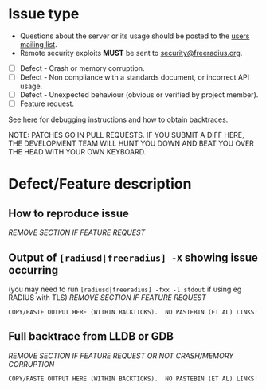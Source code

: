 # Issue type
- Questions about the server or its usage should be posted to the [users mailing list](http://freeradius.org/list/users.html).
- Remote security exploits **MUST** be sent to security@freeradius.org.
- [ ] Defect - Crash or memory corruption.
- [ ] Defect - Non compliance with a standards document, or incorrect API usage.
- [ ] Defect - Unexpected behaviour (obvious or verified by project member).
- [ ] Feature request.

See [here](https://github.com/FreeRADIUS/freeradius-server/blob/v4.0.x/doc/bugs.md) for debugging instructions and how to obtain backtraces.

NOTE: PATCHES GO IN PULL REQUESTS.  IF YOU SUBMIT A DIFF HERE, THE DEVELOPMENT TEAM WILL HUNT YOU DOWN AND BEAT YOU OVER THE HEAD WITH YOUR OWN KEYBOARD. 

# Defect/Feature description
## How to reproduce issue
*REMOVE SECTION IF FEATURE REQUEST*
 
## Output of ``[radiusd|freeradius] -X`` showing issue occurring
(you may need to run ``[radiusd|freeradius] -fxx -l stdout`` if using eg RADIUS with TLS)
*REMOVE SECTION IF FEATURE REQUEST*

```text
COPY/PASTE OUTPUT HERE (WITHIN BACKTICKS).  NO PASTEBIN (ET AL) LINKS!
```
## Full backtrace from LLDB or GDB
*REMOVE SECTION IF FEATURE REQUEST OR NOT CRASH/MEMORY CORRUPTION*

```text
COPY/PASTE OUTPUT HERE (WITHIN BACKTICKS).  NO PASTEBIN (ET AL) LINKS!
```
